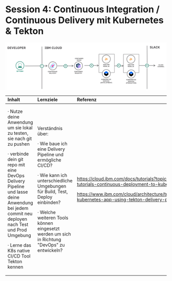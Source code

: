 # Session 4: Continuous Integration / Continuous Delivery mit Kubernetes & Tekton

![](../../.gitbook/assets/image%20%2868%29.png)

<table>
  <thead>
    <tr>
      <th style="text-align:left"><b>Inhalt</b>
      </th>
      <th style="text-align:left"><b>Lernziele</b>
      </th>
      <th style="text-align:left"><b>Referenz</b>
      </th>
    </tr>
  </thead>
  <tbody>
    <tr>
      <td style="text-align:left">
        <p>&#xB7; Nutze deine Anwendung um sie lokal zu testen, sie nach git zu pushen</p>
        <p>&#xB7; verbinde dein git repo mit eine DevOps Delivery Pipeline und lasse
          deine Anwendung bei jedem commit neu deployen nach Test und Prod Umgebung</p>
        <p>&#xB7; Lerne das K8s native CI/CD Tool Tekton kennen</p>
      </td>
      <td style="text-align:left">
        <p>Verst&#xE4;ndnis &#xFC;ber:</p>
        <p>&#xB7; Wie baue ich eine Delivery Pipeline und erm&#xF6;gliche CI/CD?</p>
        <p>&#xB7; Wie kann ich unterschiedliche Umgebungen f&#xFC;r Build, Test,
          Deploy einbinden?</p>
        <p>&#xB7; Welche weiteren Tools k&#xF6;nnen eingesetzt werden um sich in
          Richtung &quot;DevOps&quot; zu entwickeln?</p>
      </td>
      <td style="text-align:left">
        <p><a href="https://cloud.ibm.com/docs/tutorials?topic=solution-tutorials-continuous-deployment-to-kubernetes">https://cloud.ibm.com/docs/tutorials?topic=solution-tutorials-continuous-deployment-to-kubernetes</a>
        </p>
        <p><a href="https://www.ibm.com/cloud/architecture/tutorials/develop-kubernetes-app-using-tekton-delivery-pipelines?task=1">https://www.ibm.com/cloud/architecture/tutorials/develop-kubernetes-app-using-tekton-delivery-pipelines?task=1</a>
        </p>
      </td>
    </tr>
  </tbody>
</table>

